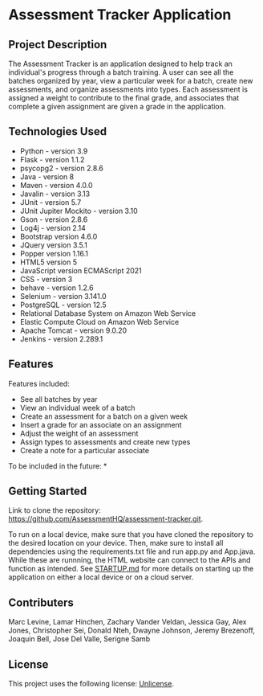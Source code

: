 # Assessment Tracker Application

## Project Description

The Assessment Tracker is an application designed to help track an individual's progress through a batch training. A user can see all the batches organized by year, view a particular week for a batch, create new assessments, and organize assessments into types. Each assessment is assigned a weight to contribute to the final grade, and associates that complete a given assignment are given a grade in the application.

## Technologies Used

* Python - version 3.9
* Flask - version 1.1.2
* psycopg2 - version 2.8.6
* Java - version 8
* Maven - version 4.0.0
* Javalin - version 3.13
* JUnit - version 5.7
* JUnit Jupiter Mockito - version 3.10
* Gson - version 2.8.6
* Log4j - version 2.14
* Bootstrap version 4.6.0
* JQuery version 3.5.1
* Popper version 1.16.1
* HTML5 version 5
* JavaScript version ECMAScript 2021
* CSS - version 3
* behave - version 1.2.6
* Selenium - version 3.141.0 
* PostgreSQL - version 12.5
* Relational Database System on Amazon Web Service
* Elastic Compute Cloud on Amazon Web Service
* Apache Tomcat - version 9.0.20
* Jenkins - version 2.289.1

## Features

Features included:
* See all batches by year
* View an individual week of a batch
* Create an assessment for a batch on a given week
* Insert a grade for an associate on an assignment
* Adjust the weight of an assessment
* Assign types to assessments and create new types
* Create a note for a particular associate

To be included in the future:
* 

## Getting Started

Link to clone the repository: https://github.com/AssessmentHQ/assessment-tracker.git.

To run on a local device, make sure that you have cloned the repository to the desired location on your device. Then, make sure to install all dependencies using the requirements.txt file and run app.py and App.java. While these are runnning, the HTML website can connect to the APIs and function as intended. See [STARTUP.md](https://github.com/AssessmentHQ/assessment-tracker/blob/main/STARTUP.md) for more details on starting up the application on either a local device or on a cloud server.

## Contributers

Marc Levine,
Lamar Hinchen,
Zachary Vander Veldan,
Jessica Gay,
Alex Jones,
Christopher Sei,
Donald Nteh,
Dwayne Johnson,
Jeremy Brezenoff,
Joaquin Bell,
Jose Del Valle,
Serigne Samb

## License

This project uses the following license: [Unlicense](<https://unlicense.org>).

